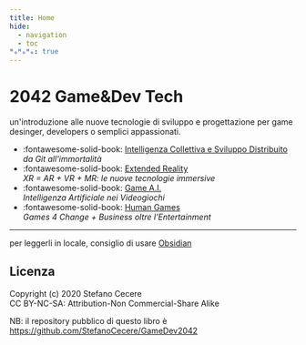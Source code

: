 ```yaml
---
title: Home
hide:
  - navigation
  - toc
ᴴₒᴴₒᴴₒ: true
---
```

# 2042 Game&Dev Tech
un'introduzione alle nuove tecnologie di sviluppo e progettazione per game desinger, developers o semplici appassionati.

<div class="grid cards" markdown>

- :fontawesome-solid-book: [Intelligenza Collettiva e Sviluppo Distribuito](ci/index.md)  
*da Git all'immortalità* 
- :fontawesome-solid-book: [Extended Reality](xr/index.md)  
*XR = AR + VR + MR: le nuove tecnologie immersive*  
- :fontawesome-solid-book: [Game A.I.](ai/index.md)  
*Intelligenza Artificiale nei Videogiochi*
- :fontawesome-solid-book: [Human Games](g4c/index.md)  
*Games 4 Change + Business oltre l’Entertainment*  

</div>

---

per leggerli in locale, consiglio di usare [Obsidian](https://obsidian.md/)

## Licenza
Copyright (c) 2020 Stefano Cecere  
CC BY-NC-SA: Attribution-Non Commercial-Share Alike 

NB: il repository pubblico di questo libro è <https://github.com/StefanoCecere/GameDev2042>

